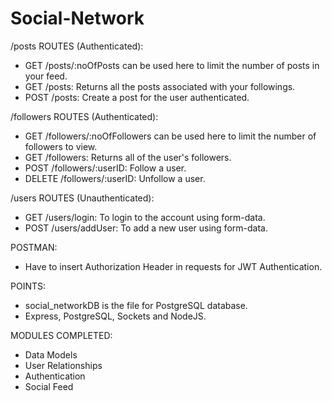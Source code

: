 # Social-Network

/posts ROUTES (Authenticated):
- GET /posts/:noOfPosts can be used here to limit the number of posts in your feed.
- GET /posts: Returns all the posts associated with your followings.
- POST /posts: Create a post for the user authenticated.

/followers ROUTES (Authenticated):
- GET /followers/:noOfFollowers can be used here to limit the number of followers to view.
- GET /followers: Returns all of the user's followers.
- POST /followers/:userID: Follow a user.
- DELETE /followers/:userID: Unfollow a user.

/users ROUTES (Unauthenticated):
- GET /users/login: To login to the account using form-data.
- POST /users/addUser: To add a new user using form-data.

POSTMAN:
- Have to insert Authorization Header in requests for JWT Authentication.

POINTS:
- social_networkDB is the file for PostgreSQL database.
- Express, PostgreSQL, Sockets and NodeJS.

MODULES COMPLETED:
- Data Models
- User Relationships
- Authentication
- Social Feed
